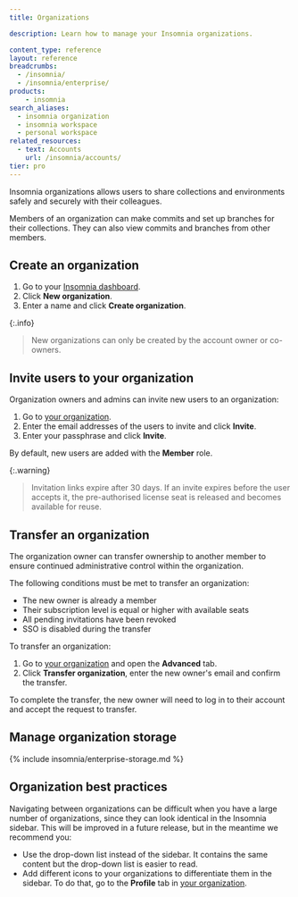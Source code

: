 ```yaml
---
title: Organizations

description: Learn how to manage your Insomnia organizations.

content_type: reference
layout: reference
breadcrumbs: 
  - /insomnia/
  - /insomnia/enterprise/
products:
    - insomnia
search_aliases:
  - insomnia organization
  - insomnia workspace
  - personal workspace
related_resources:
  - text: Accounts
    url: /insomnia/accounts/
tier: pro
---
```


Insomnia organizations allows users to share collections and environments safely and securely with their colleagues.

Members of an organization can make commits and set up branches for their collections. They can also view commits and branches from other members.

## Create an organization

1. Go to your [Insomnia dashboard](https://app.insomnia.rest/app/dashboard).
1. Click **New organization**.
1. Enter a name and click **Create organization**.

{:.info}
> New organizations can only be created by the account owner or co-owners.

## Invite users to your organization

Organization owners and admins can invite new users to an organization:
1. Go to [your organization](https://app.insomnia.rest/app/dashboard/organizations).
1. Enter the email addresses of the users to invite and click **Invite**.
1. Enter your passphrase and click **Invite**.

By default, new users are added with the **Member** role.

{:.warning} 
> Invitation links expire after 30 days. If an invite expires before the user accepts it, the pre-authorised license seat is released and becomes available for reuse.

## Transfer an organization

The organization owner can transfer ownership to another member to ensure continued administrative control within the organization.

The following conditions must be met to transfer an organization:

* The new owner is already a member
* Their subscription level is equal or higher with available seats
* All pending invitations have been revoked
* SSO is disabled during the transfer

To transfer an organization:
1. Go to [your organization](https://app.insomnia.rest/app/dashboard/organizations) and open the  **Advanced** tab.
1. Click **Transfer organization**, enter the new owner's email and confirm the transfer.

To complete the transfer, the new owner will need to log in to their account and accept the request to transfer.

## Manage organization storage

{% include insomnia/enterprise-storage.md %}

## Organization best practices

Navigating between organizations can be difficult when you have a large number of organizations, since they can look identical in the Insomnia sidebar. This will be improved in a future release, but in the meantime we recommend you:
* Use the drop-down list instead of the sidebar. It contains the same content but the drop-down list is easier to read.
* Add different icons to your organizations to differentiate them in the sidebar. To do that, go to the **Profile** tab in [your organization](https://app.insomnia.rest/app/dashboard/organizations).